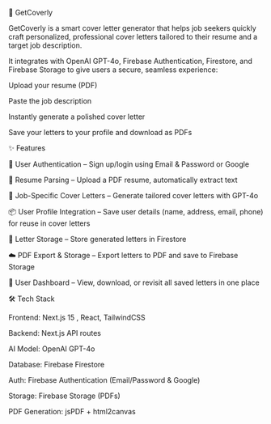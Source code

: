 📄 GetCoverly

GetCoverly is a smart cover letter generator that helps job seekers quickly craft personalized, professional cover letters tailored to their resume and a target job description.

It integrates with OpenAI GPT-4o, Firebase Authentication, Firestore, and Firebase Storage to give users a secure, seamless experience:

Upload your resume (PDF)

Paste the job description

Instantly generate a polished cover letter

Save your letters to your profile and download as PDFs

✨ Features

🔐 User Authentication – Sign up/login using Email & Password or Google

📄 Resume Parsing – Upload a PDF resume, automatically extract text

🎯 Job-Specific Cover Letters – Generate tailored cover letters with GPT-4o

📦 User Profile Integration – Save user details (name, address, email, phone) for reuse in cover letters

📂 Letter Storage – Store generated letters in Firestore

☁️ PDF Export & Storage – Export letters to PDF and save to Firebase Storage

📜 User Dashboard – View, download, or revisit all saved letters in one place

🛠️ Tech Stack

Frontend: Next.js 15
, React, TailwindCSS

Backend: Next.js API routes

AI Model: OpenAI GPT-4o

Database: Firebase Firestore

Auth: Firebase Authentication (Email/Password & Google)

Storage: Firebase Storage (PDFs)

PDF Generation: jsPDF + html2canvas
